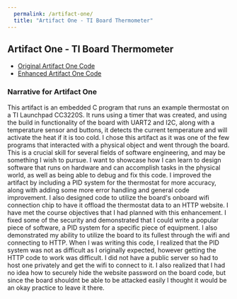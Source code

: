 ```yaml
---
  permalink: /artifact-one/
  title: "Artifact One - TI Board Thermometer"
---
```


## Artifact One - TI Board Thermometer
- [Original Artifact One Code](https://github.com/mlineselle/CS-350-H7050-Emerging-Sys-Arch-Tech.git)
- [Enhanced Artifact One Code](https://github.com/mlineselle/ArtifactOneEnhancement.git)

### Narrative for Artifact One
This artifact is an embedded C program that runs an example thermostat on a TI Launchpad CC3220S. It runs using a timer that was created, and using the build in functionality of the board with UART2 and I2C, along with a temperature sensor and buttons, it detects the current temperature and will activate the heat if it is too cold. I chose this artifact as it was one of the few programs that interacted with a physical object and went through the board. This is a crucial skill for several fields of software engineering, and may be something I wish to pursue. I want to showcase how I can learn to design software that runs on hardware and can accomplish tasks in the physical world, as well as being able to debug and fix this code. I improved the artifact by including a PID system for the thermostat for more accuracy, along with adding some more error handling and general code improvement. I also designed code to utilize the board's onboard wifi connection chip to have it offload the thermostat data to an HTTP website. I have met the course objectives that I had planned with this enhancement. I fixed some of the security and demonstrated that I could write a popular piece of software, a PID system for a specific piece of equipment. I also demonstrated my ability to utilize the board to its fullest through the wifi and connecting to HTTP. When I was writing this code, I realized that the PID system was not as difficult as I originally expected, however getting the HTTP code to work was difficult. I did not have a public server so had to host one privately and get the wifi to connect to it. I also realized that I had no idea how to securely hide the website password on the board code, but since the board shouldnt be able to be attacked easily I thought it would be an okay practice to leave it there.

